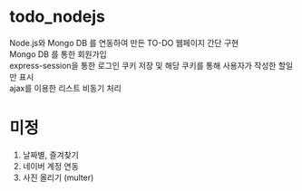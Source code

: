 # todo_nodejs

Node.js와 Mongo DB 를 연동하여 만든 TO-DO 웹페이지 간단 구현  
Mongo DB 를 통한 회원가입   
express-session을 통한 로그인 쿠키 저장 및 해당 쿠키를 통해 사용자가 작성한 할일만 표시  
ajax를 이용한 리스트 비동기 처리

# 미정
1. 날짜별, 즐겨찾기
2. 네이버 계정 연동
3. 사진 올리기 (multer)
